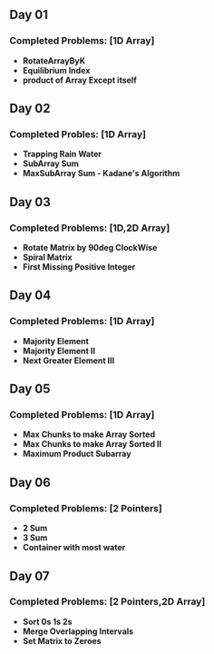 ## Day 01

### Completed Problems: [1D Array]

 - **RotateArrayByK**
 - **Equilibrium Index**
 - **product of Array Except itself**

## Day 02

### Completed Probles: [1D Array]

 - **Trapping Rain Water**
 - **SubArray Sum**
 - **MaxSubArray Sum - Kadane's Algorithm**

## Day 03

### Completed Problems: [1D,2D Array]

 - **Rotate Matrix by 90deg ClockWise**
 - **Spiral Matrix**
 - **First Missing Positive Integer**

## Day 04

### Completed Problems: [1D Array]

 - **Majority Element**
 - **Majority Element II**
 - **Next Greater Element III**

## Day 05

### Completed Problems: [1D Array]

 - **Max Chunks to make Array Sorted**
 - **Max Chunks to make Array Sorted II**
 - **Maximum Product Subarray**

## Day 06

### Completed Problems: [2 Pointers]

 - **2 Sum**
 - **3 Sum**
 - **Container with most water**

## Day 07

### Completed Problems: [2 Pointers,2D Array]

 - **Sort 0s 1s 2s**
 - **Merge Overlapping Intervals**
 - **Set Matrix to Zeroes**
